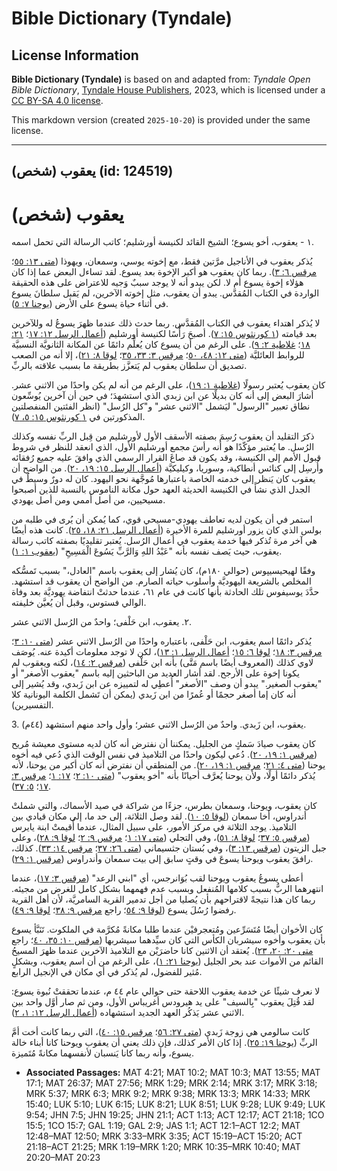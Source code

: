 # Bible Dictionary (Tyndale)

## License Information

**Bible Dictionary (Tyndale)** is based on and adapted from: _Tyndale Open Bible Dictionary_, [Tyndale House Publishers](https://tyndaleopenresources.com/), 2023, which is licensed under a [CC BY-SA 4.0 license](https://creativecommons.org/licenses/by-sa/4.0/legalcode.en).

This markdown version (created `2025-10-20`) is provided under the same license.



--------------------------------

## يعقوب (شخص) (id: 124519)

يعقوب (شخص)
===========

١ \- يعقوب، أخو يسوع؛ الشيخ القائد لكنيسة أورشليم؛ كاتب الرسالة التي تحمل اسمه.

يُذكر يعقوب في الأناجيل مرَّتين فقط، مع إخوته يوسي، وسمعان، ويهوذا ([متى ١٣: ٥٥](https://ref.ly/Matt13:55)؛ [مرقس ٦: ٣](https://ref.ly/Mark6:3)). ربما كان يعقوب هو أكبر الإخوة بعد يسوع. لقد تساءل البعض عما إذا كان هؤلاء إخوة يسوع أم لا. لكن يبدو أنه لا يوجد سببٌ وَجيه للاعتراض على هذه الحقيقة الواردة في الكتاب المُقدَّس. يبدو أن يعقوب، مثل إخوته الآخرين، لم يَقبل سلطانَ يسوع في أثناء حياة يسوع على الأرض ([يوحنا ٧: ٥](https://ref.ly/John7:5)).

لا يُذكر اهتداء يعقوب في الكتاب المُقدَّس. ربما حدث ذلك عندما ظهرَ يسوعُ له وللآخرين بعد قيامته ([١ كورنثوس ١٥: ٧](https://ref.ly/1Cor15:7)). أصبحَ رَأْسًا لكنيسة أورشليم ([أعمال الرسل ١٢: ١٧](https://ref.ly/Acts12:17)؛ [٢١: ١٨](https://ref.ly/Acts21:18)؛ [غلاطية ٢: ٩](https://ref.ly/Gal2:9)). على الرغم من أن يسوع كان يُعلِّم دائمًا عن المكانة الثانويَّة النسبيَّة للروابط العائليَّة ([متى ١٢: ٤٨، ٥٠](https://ref.ly/Matt12:48-Matt12:50)؛ [مرقس ٣: ٣٣، ٣٥](https://ref.ly/Mark3:33-Mark3:35)؛ [لوقا ٨: ٢١](https://ref.ly/Luke8:21))، إلا أنه من الصعب تصديق أن سلطان يعقوب لم يَتعزَّز بطريقة ما بسبب علاقته بالربِّ.

كان يعقوب يُعتبر رسولًا ([غلاطية ١: ١٩](https://ref.ly/Gal1:19))، على الرغم من أنه لم يكن واحدًا من الاثني عشر. أشارَ البعض إلى أنه كان بديلًا عن ابن زبدي الذي استشهدَ؛ في حين أن آخرين يُوسِّعون نطاق تعبير "الرسول" ليَشمل "الاثني عشر" و"كل الرُسل" (انظر الفئتين المنفصلتين المذكورتين في [١ كورنثوس ١٥: ٥، ٧](https://ref.ly/1Cor15:5)).

ذكرَ التقليد أن يعقوب رُسِمَ بصفته الأسقف الأول لأورشليم من قِبل الربِّ نفسه وكذلك الرُسل. ما يُعتبر مؤكّدًا هو أنه رأسَ مجمع أورشليم الأول، الذي انعقد للنظر في شروط قبول الأمم إلى الكنيسة، وقد يكون قد صاغَ القرار الرسمي الذي وافقَ عليه جميع رُفقائه وأُرسِل إلى كنائس أنطاكية، وسوريا، وكيليكيَّة ([أعمال الرسل ١٥: ١٩، ٢٠](https://ref.ly/Acts15:19-Acts15:20)). من الواضح أن يعقوب كان يَنظر إلى خدمته الخاصة باعتبارها مُوجَّهة نحو اليهود. كان له دورٌ وسيطٌ في الجدل الذي نشأَ في الكنيسة الحديثة العهد حول مكانة الناموس بالنسبة للذين أصبحوا مسيحيين، من أصل أممي ومن أصل يهودي.

استمر في أن يكون لديه تعاطف يهودي\-مسيحي قوي، كما يُمكن أن يُرى في طلبه من بولس الذي كان يزور أورشليم للمرة الأخيرة ([أعمال الرسل ٢١: ١٨، ٢٥](https://ref.ly/Acts21:18-Acts21:25)). كانت هذه أيضًا هي آخر مرة تُذكر فيها خدمة يعقوب في أعمال الرُسل. يُعتبر تقليديًا بصفته كاتب رسالة يعقوب، حيث يَصف نفسه بأنه "عَبْدُ اللهِ وَالرَّبِّ يَسُوعَ الْمَسِيحِ" ([يعقوب ١: ١](https://ref.ly/Jas1:1)).

وفقًا لهيحيسيپوس (حوالي ١٨٠م)، كان يُشار إلى يعقوب باسم "العادل،" بسبب تَمسُّكه المخلص بالشريعة اليهوديَّة وأسلوب حياته الصارم. من الواضح أن يعقوب قد استشهد. حدَّدَ يوسيفوس تلك الحادثة بأنها كانت في عام ٦١، عندما حدثتْ انتفاضة يهوديَّة بعد وفاة الوالي فستوس، وقبل أن يُعيَّن خليفته.

٢. يعقوب، ابن حَلْفى؛ واحدٌ من الرُسل الاثني عشر.

يُذكر دائمًا اسم يعقوب، ابن حَلْفى، باعتباره واحدًا من الرُسل الاثني عشر ([متى ١٠: ٣](https://ref.ly/Matt10:3)؛ [مرقس ٣: ١٨](https://ref.ly/Mark3:18)؛ [لوقا ٦: ١٥](https://ref.ly/Luke6:15)؛ [أعمال الرسل ١: ١٣](https://ref.ly/Acts1:13))، لكن لا توجد معلومات أكيدة عنه. يُوصَف لاوي كذلك (المعروف أيضًا باسم مَتَّى) بأنه ابن حَلْفى ([مرقس ٢: ١٤](https://ref.ly/Mark2:14))، لكنه ويعقوب لم يكونا إخوة على الأرجح. لقد أشار العديد من الباحثين إليه باسم "يعقوب الأصغر" أو "يعقوب الصغير." يبدو أن وصف "الأصغر" أُعطِي له لتمييزه عن ابن زَبدي، وقد يُشير إلى أنه كان إما أصغر حجمًا أو عُمرًا من ابن زَبدي (يمكن أن تَشمل الكلمة اليونانية كلا التفسيرين).

3\. يعقوب، ابن زَبدي. واحدٌ من الرُسل الاثني عشر؛ وأول واحد منهم استشهد (٤٤م).

كان يعقوب صيادَ سَمكٍ من الجليل. يمكننا أن نفترض أنه كان لديه مستوى معيشة مُريح ([مرقس ١: ١٩، ٢٠](https://ref.ly/Mark1:19-Mark1:20)). دُعي ليكون واحدًا من التلاميذ في نفس الوقت الذي دُعي فيه أخوه يوحنا ([متى ٤: ٢١](https://ref.ly/Matt4:21)؛ [مرقس ١: ١٩، ٢٠](https://ref.ly/Mark1:19-Mark1:20)). من المنطقي أن نفترض أنه كان أكبر من يوحنا، لأنه يُذكر دائمًا أولًا، ولأن يوحنا يُعرَّف أحيانًا بأنه "أخو يعقوب" ([متى ١٠: ٢](https://ref.ly/Matt10:2)؛ [١٧: ١](https://ref.ly/Matt17:1)؛ [مرقس ٣: ١٧](https://ref.ly/Mark3:17)؛ [٥: ٣٧](https://ref.ly/Mark5:37)).

كان يعقوب، ويوحنا، وسمعان بطرس، جزءًا من شراكة في صيد الأسماك، والتي شملتْ أندراوس، أخا سمعان ([لوقا ٥: ١٠](https://ref.ly/Luke5:10)). لقد وصل الثلاثة، إلى حد ما، إلى مكان قيادي بين التلاميذ. يوجد الثلاثة في مركز الأمور، على سبيل المثال، عندما أُقيمتْ ابنة يايرس ([مرقس ٥: ٣٧](https://ref.ly/Mark5:37)؛ [لوقا ٨: ٥١](https://ref.ly/Luke8:51))، وفي التجلي ([متى ١٧: ١](https://ref.ly/Matt17:1)؛ [مرقس ٩: ٢](https://ref.ly/Mark9:2)؛ [لوقا ٩: ٢٨](https://ref.ly/Luke9:28))، وعلى جبل الزيتون ([مرقس ١٣: ٣](https://ref.ly/Mark13:3))، وفي بُستان جثسيماني ([متى ٢٦: ٣٧](https://ref.ly/Matt26:37)؛ [مرقس ١٤: ٣٣](https://ref.ly/Mark14:33)). كذلك، رافقَ يعقوب ويوحنا يسوعَ في وقتٍ سابق إلى بيت سمعان وأندراوس ([مرقس ١: ٢٩](https://ref.ly/Mark1:29)).

أعطى يسوعُ يعقوب ويوحنا لقب بُوَانرجس، أي "ابني الرعد" ([مرقس ٣: ١٧](https://ref.ly/Mark3:17))، عندما انتهرهما الربُّ بسبب كلامها المُنفعل وبسبب عدم فهمهما بشكل كامل للغرض من مجيئه. ربما كان هذا نتيجةً لاقتراحهم بأن يُصليا من أجل تدمير القرية السامريَّة، لأن أهل القرية رفضوا رُسُلَ يسوع ([لوقا ٩: ٥٤](https://ref.ly/Luke9:54)؛ راجع [مرقس ٩: ٣٨](https://ref.ly/Mark9:38)؛ [لوقا ٩: ٤٩](https://ref.ly/Luke9:49)).

كان الأخوان أيضًا مُتَسَرِّعين ومُتعجرفيْن عندما طلبا مكانةً مُكرَّمة في الملكوت. تَنَبَّأ يسوع بأن يعقوب وأخوه سيشربان الكأس التي كان سيِّدهما سيشربها ([مرقس ١٠: ٣٥، ٤٠](https://ref.ly/Mark10:35-Mark10:40)؛ راجع [متى ٢٠: ٢٠، ٢٣](https://ref.ly/Matt20:20-Matt20:23)). يُعتقد أن الاثنين كانا حاضرَيْن مع التلاميذ الآخرين عندما ظهرَ المسيحُ القائم من الأموات عند بحر الجليل ([يوحنا ٢١: ١](https://ref.ly/John21:1))، على الرغم من أن اسم يعقوب، وبشكلٍ مُثير للفضول، لم يُذكر في أي مكان في الإنجيل الرابع.

لا نعرف شيئًا عن خدمة يعقوب اللاحقة حتى حوالي عام ٤٤ م، عندما تحققتْ نُبوة يسوع: لقد قُتِلَ يعقوب "بِالسيف" على يد هيرودس أغريباس الأول، ومن ثم صار أوَّل واحد بين الاثني عشر يَذكُر العهد الجديد استشهاده ([أعمال الرسل ١٢: ١، ٢](https://ref.ly/Acts12:1-Acts12:2)).

كانت سالومي هي زوجة زَبدي ([متى ٢٧: ٥٦](https://ref.ly/Matt27:56)؛ [مرقس ١٥: ٤٠](https://ref.ly/Mark15:40))، التي ربما كانت أخت أمَّ الربِّ ([يوحنا ١٩: ٢٥](https://ref.ly/John19:25)). إذا كان الأمر كذلك، فإن ذلك يعني أن يعقوب ويوحنا كانا أبناء خالة يسوع، وأنه ربما كانا يَنسبان لأنفسهما مكانةً مُتَميزة.

* **Associated Passages:** MAT 4:21; MAT 10:2; MAT 10:3; MAT 13:55; MAT 17:1; MAT 26:37; MAT 27:56; MRK 1:29; MRK 2:14; MRK 3:17; MRK 3:18; MRK 5:37; MRK 6:3; MRK 9:2; MRK 9:38; MRK 13:3; MRK 14:33; MRK 15:40; LUK 5:10; LUK 6:15; LUK 8:21; LUK 8:51; LUK 9:28; LUK 9:49; LUK 9:54; JHN 7:5; JHN 19:25; JHN 21:1; ACT 1:13; ACT 12:17; ACT 21:18; 1CO 15:5; 1CO 15:7; GAL 1:19; GAL 2:9; JAS 1:1; ACT 12:1–ACT 12:2; MAT 12:48–MAT 12:50; MRK 3:33–MRK 3:35; ACT 15:19–ACT 15:20; ACT 21:18–ACT 21:25; MRK 1:19–MRK 1:20; MRK 10:35–MRK 10:40; MAT 20:20–MAT 20:23

